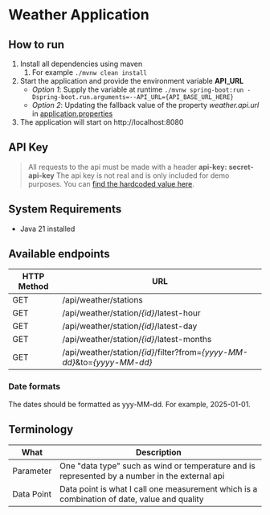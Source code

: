 # Weather Application

## How to run

1. Install all dependencies using maven
    1. For example ```./mvnw clean install```
2. Start the application and provide the environment variable **API_URL**
    - _Option 1_: Supply the variable at runtime ```./mvnw spring-boot:run -Dspring-boot.run.arguments=--API_URL={API_BASE_URL_HERE}```
    - _Option 2_: Updating the fallback value of the property _weather.api.url_
      in [application.properties](src/main/resources/application.properties)
3. The application will start on http://localhost:8080

## API Key
> All requests to the api must be made with a header **api-key: secret-api-key**
The api key is not real and is only included for demo purposes. You can [find the hardcoded value here](src/main/java/com/example/weather/app/service/ApiKeyValidator.java).

## System Requirements

- Java 21 installed

## Available endpoints

| HTTP Method | URL                                                                      |
|-------------|--------------------------------------------------------------------------|
| GET         | /api/weather/stations                                                    |
| GET         | /api/weather/station/_{id}_/latest-hour                                  |
| GET         | /api/weather/station/_{id}_/latest-day                                   |
| GET         | /api/weather/station/_{id}_/latest-months                                |
| GET         | /api/weather/station/_{id}_/filter?from=_{yyyy-MM-dd}_&to=_{yyyy-MM-dd}_ |

### Date formats
The dates should be formatted as yyy-MM-dd. For example, 2025-01-01.

## Terminology

| What       | Description                                                                                    |
|------------|------------------------------------------------------------------------------------------------|
| Parameter  | One "data type" such as wind or temperature and is represented by a number in the external api |
| Data Point | Data point is what I call one measurement which is a combination of date, value and quality    |



